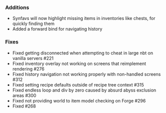 ### Additions
* Synfavs will now highlight missing items in inventories like chests, for quickly finding them
* Added a forward bind for navigating history

### Fixes
* Fixed getting disconnected when attempting to cheat in large nbt on vanilla servers #221
* Fixed inventory overlay not working on screens that reimplement rendering #276
* Fixed history navigation not working properly with non-handled screens #312
* Fixed setting recipe defaults outside of recipe tree context #315
* Fixed endless loop and div by zero caused by absurd abyss exclusion areas #300
* Fixed not providing world to item model checking on Forge #296
* Fixed #268